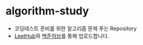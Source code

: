 # algorithm-study

- 코딩테스트 준비를 위한 알고리즘 문제 푸는 Repository
- <a href="https://chrome.google.com/webstore/detail/leethub/aciombdipochlnkbpcbgdpjffcfdbggi">LeetHub</a>와 <a href="https://chrome.google.com/webstore/detail/%EB%B0%B1%EC%A4%80%ED%97%88%EB%B8%8Cbaekjoonhub/ccammcjdkpgjmcpijpahlehmapgmphmk?hl=ko">백준허브</a>를 통해 업로드합니다.
